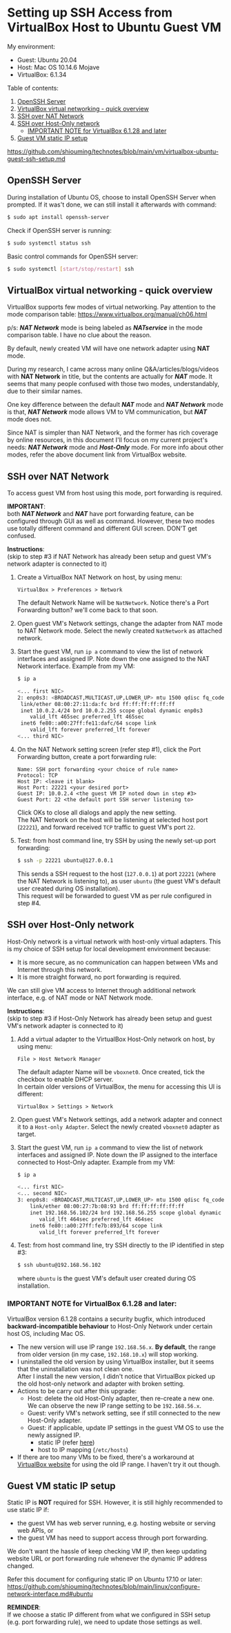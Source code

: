 # Setting up SSH Access from VirtualBox Host to Ubuntu Guest VM

My environment:
- Guest: Ubuntu 20.04
- Host: Mac OS 10.14.6 Mojave
- VirtualBox: 6.1.34

Table of contents:
1. [OpenSSH Server](#openssh-server)
2. [VirtualBox virtual networking - quick overview](#virtualbox-virtual-networking---quick-overview)
3. [SSH over NAT Network](#ssh-over-nat-network)
4. [SSH over Host-Only network](#ssh-over-host-only-network)
   - [IMPORTANT NOTE for VirtualBox 6.1.28 and later](#netplan---setting-static-ip-addresses)
5. [Guest VM static IP setup](#guest-vm-static-ip-setup)

https://github.com/shiouming/technotes/blob/main/vm/virtualbox-ubuntu-guest-ssh-setup.md

## OpenSSH Server

During installation of Ubuntu OS, choose to install OpenSSH Server when prompted. If it was't done, we can still install it afterwards with command:
```bash
$ sudo apt install openssh-server
```

Check if OpenSSH server is running:
```bash
$ sudo systemctl status ssh
```

Basic control commands for OpenSSH server:
```bash
$ sudo systemctl [start/stop/restart] ssh
```



## VirtualBox virtual networking - quick overview

VirtualBox supports few modes of virtual networking. Pay attention to the mode comparison table:
https://www.virtualbox.org/manual/ch06.html

p/s: **_NAT Network_** mode is being labeled as **_NATservice_** in the mode comparison table. I have no clue about the reason.

By default, newly created VM will have one network adapter using **NAT** mode.

During my research, I came across many online Q&A/articles/blogs/videos with **NAT Network** in title, but the contents are actually for **_NAT_** mode. It seems that many people confused with those two modes, understandably, due to their similar names.

One key difference between the default **_NAT_** mode and **_NAT Network_** mode is that, **_NAT Network_** mode allows VM to VM communication, but **_NAT_** mode does not.

Since NAT is simpler than NAT Network, and the former has rich coverage by online resources, in this document I'll focus on my current project's needs: **_NAT Network_** mode and **_Host-Only_** mode. For more info about other modes, refer the above document link from VirtualBox website.



## SSH over NAT Network

To access guest VM from host using this mode, port forwarding is required.

**IMPORTANT**:  
both **_NAT Network_** and **_NAT_** have port forwarding feature, can be configured through GUI as well as command. However, these two modes use totally different command and different GUI screen. DON'T get confused.

**Instructions**:  
(skip to step #3 if NAT Network has already been setup and guest VM's network adapter is connected to it)

1. Create a VirtualBox NAT Network on host, by using menu:
   ```
   VirtualBox > Preferences > Network
   ```
   The default Network Name will be `NatNetwork`. Notice there's a Port Forwarding button? we'll come back to that soon.
   
2. Open guest VM's Network settings, change the adapter from NAT mode to NAT Network mode. Select the newly created `NatNetwork` as attached network.

3. Start the guest VM, run `ip a` command to view the list of network interfaces and assigned IP. Note down the one assigned to the NAT Network interface. Example from my VM:
   ```bash
   $ ip a

   <... first NIC>
   2: enp0s3: <BROADCAST,MULTICAST,UP,LOWER_UP> mtu 1500 qdisc fq_codel state UP group default qlen 1000
    link/ether 08:00:27:11:da:fc brd ff:ff:ff:ff:ff:ff
    inet 10.0.2.4/24 brd 10.0.2.255 scope global dynamic enp0s3
       valid_lft 465sec preferred_lft 465sec
    inet6 fe80::a00:27ff:fe11:dafc/64 scope link 
       valid_lft forever preferred_lft forever
   <... third NIC>
   ```
   
4. On the NAT Network setting screen (refer step #1), click the Port Forwarding button, create a port forwarding rule:
   ```
   Name: SSH port forwarding <your choice of rule name>
   Protocol: TCP
   Host IP: <leave it blank>
   Host Port: 22221 <your desired port>
   Guest IP: 10.0.2.4 <the guest VM IP noted down in step #3>
   Guest Port: 22 <the default port SSH server listening to>
   ```
   Click OKs to close all dialogs and apply the new setting.  
   The NAT Network on the host will be listening at selected host port (`22221`), and forward received `TCP` traffic to guest VM's port `22`.
   
5. Test: from host command line, try SSH by using the newly set-up port forwarding:
   ```bash
   $ ssh -p 22221 ubuntu@127.0.0.1
   ```
   This sends a SSH request to the host (`127.0.0.1`) at port `22221` (where the NAT Network is listening to), as user `ubuntu` (the guest VM's default user created during OS installation).  
   This request will be forwarded to guest VM as per rule configured in step #4.



## SSH over Host-Only network

Host-Only network is a virtual network with host-only virtual adapters.
This is my choice of SSH setup for local development environment because:
- It is more secure, as no communication can happen between VMs and Internet through this network.
- It is more straight forward, no port forwarding is required.

We can still give VM access to Internet through additional network interface, e.g. of NAT mode or NAT Network mode.

**Instructions**:  
(skip to step #3 if Host-Only Network has already been setup and guest VM's network adapter is connected to it)

1. Add a virtual adapter to the VirtualBox Host-Only network on host, by using menu:
   ```
   File > Host Network Manager
   ```
   The default adapter Name will be `vboxnet0`. Once created, tick the checkbox to enable DHCP server.  
   In certain older versions of VirtualBox, the menu for accessing this UI is different:
   ```
   VirtualBox > Settings > Network
   ```
   
2. Open guest VM's Network settings, add a network adapter and connect it to a `Host-only Adapter`. Select the newly created `vboxnet0` adapter as target.

3. Start the guest VM, run `ip a` command to view the list of network interfaces and assigned IP. Note down the IP assigned to the interface connected to Host-Only adapter. Example from my VM:
   ```bash
   $ ip a

   <... first NIC>
   <... second NIC>
   3: enp0s8: <BROADCAST,MULTICAST,UP,LOWER_UP> mtu 1500 qdisc fq_codel state UP group default qlen 1000
       link/ether 08:00:27:7b:08:93 brd ff:ff:ff:ff:ff:ff
       inet 192.168.56.102/24 brd 192.168.56.255 scope global dynamic enp0s8
          valid_lft 464sec preferred_lft 464sec
       inet6 fe80::a00:27ff:fe7b:893/64 scope link 
          valid_lft forever preferred_lft forever
   ```
   
4. Test: from host command line, try SSH directly to the IP identified in step #3:
   ```bash
   $ ssh ubuntu@192.168.56.102
   ```
   where `ubuntu` is the guest VM's default user created during OS installation.


### IMPORTANT NOTE for VirtualBox 6.1.28 and later:
VirtualBox version 6.1.28 contains a security bugfix, which introduced **backward-incompatible behaviour** to Host-Only Network under certain host OS, including Mac OS.
- The new version will use IP range `192.168.56.x`. **By default**, the range from older version (in my case, `192.168.10.x`) will stop working.
- I uninstalled the old version by using VirtualBox installer, but it seems that the uninstallation was not clean one.  
   After I install the new version, I didn't notice that VirtualBox picked up the old host-only network and adapter with broken setting.
- Actions to be carry out after this upgrade:
   - Host: delete the old Host-Only adapter, then re-create a new one. We can observe the new IP range setting to be `192.168.56.x`.
   - Guest: verify VM's network setting, see if still connected to the new Host-Only adapter.
   - Guest: if applicable, update IP settings in the guest VM OS to use the newly assigned IP.  
      - static IP (refer [here](https://github.com/shiouming/technotes/blob/main/linux/configure-network-interface.md#ubuntu))
      - host to IP mapping (`/etc/hosts`)
- If there are too many VMs to be fixed, there's a workaround at [VirtualBox website](https://www.virtualbox.org/manual/ch06.html#network_hostonly) for using the old IP range. I haven't try it out though.


## Guest VM static IP setup

Static IP is **NOT** required for SSH. However, it is still highly recommended to use static IP if:
- the guest VM has web server running, e.g. hosting website or serving web APIs, or
- the guest VM has need to support access through port forwarding.

We don't want the hassle of keep checking VM IP, then keep updating website URL or port forwarding rule whenever the dynamic IP address changed.

Refer this document for configuring static IP on Ubuntu 17.10 or later:  
https://github.com/shiouming/technotes/blob/main/linux/configure-network-interface.md#ubuntu

**REMINDER**:  
If we choose a static IP different from what we configured in SSH setup (e.g. port forwarding rule), we need to update those settings as well.

